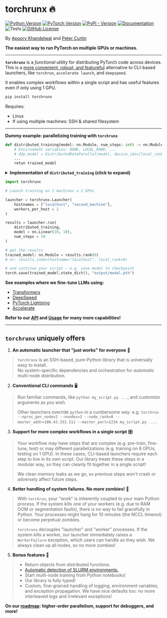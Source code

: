 # torchrunx 🔥

[![Python Version](https://img.shields.io/python/required-version-toml?tomlFilePath=https%3A%2F%2Fraw.githubusercontent.com%2Fapoorvkh%2Ftorchrunx%2Fmain%2Fpyproject.toml)](https://github.com/apoorvkh/torchrunx/blob/main/pyproject.toml)
[![PyTorch Version](https://img.shields.io/badge/torch-%3E%3D2.0-orange)](https://github.com/pytorch/pytorch)
[![PyPI - Version](https://img.shields.io/pypi/v/torchrunx)](https://pypi.org/project/torchrunx/)
[![Documentation](https://img.shields.io/badge/Documentation-blue)](https://torchrun.xyz)
![Tests](https://img.shields.io/github/actions/workflow/status/apoorvkh/torchrunx/.github%2Fworkflows%2Fmain.yml)
[![GitHub License](https://img.shields.io/github/license/apoorvkh/torchrunx)](https://github.com/apoorvkh/torchrunx/blob/main/LICENSE)

By [Apoorv Khandelwal](https://apoorvkh.com) and [Peter Curtin](https://github.com/pmcurtin)

**The easiest way to run PyTorch on multiple GPUs or machines.**

---

**`torchrunx`** is a *functional* utility for distributing PyTorch code across devices. This is a [more convenient, robust, and featureful](#torchrunx-uniquely-offers) alternative to CLI-based launchers, like `torchrun`, `accelerate launch`, and `deepspeed`.

It enables complex workflows within a single script and has useful features even if only using 1 GPU.

```bash
pip install torchrunx
```

Requires:
- Linux
- If using multiple machines: SSH & shared filesystem

---

**Dummy example: parallelizing training with `torchrunx`**

```python
def distributed_training(model: nn.Module, num_steps: int) -> nn.Module:
    # Environment variables: RANK, LOCAL_RANK, ...
    # ddp_model = DistributedDataParallel(model, device_ids=[local_rank])
    ...
    retun trained_model
```

<details>
<summary><b>Implementation of <code>distributed_training</code> (click to expand)</b></summary>

```python
from __future__ import annotations
import os
import torch
import torch.nn as nn

def distributed_training(model: nn.Module, num_steps: int = 10) -> nn.Module | None:
    rank = int(os.environ['RANK'])
    local_rank = int(os.environ['LOCAL_RANK'])

    model.to(local_rank)
    ddp_model = nn.parallel.DistributedDataParallel(model, device_ids=[local_rank])
    optimizer = torch.optim.AdamW(ddp_model.parameters())

    for step in range(num_steps):
        optimizer.zero_grad()

        inputs = torch.randn(5, 10).to(local_rank)
        labels = torch.randn(5, 10).to(local_rank)
        outputs = ddp_model(inputs)

        torch.nn.functional.mse_loss(outputs, labels).backward()
        optimizer.step()

    if rank == 0:
        return model.cpu()
```

</details>

```python
import torchrunx

# Launch training on 2 machines x 2 GPUs

launcher = torchrunx.Launcher(
    hostnames = ["localhost", "second_machine"],
    workers_per_host = 2
)

results = launcher.run(
    distributed_training,
    model = nn.Linear(10, 10),
    num_steps = 10
)
```

```python
# get the results
trained_model: nn.Module = results.rank(0)
# or: results.index(hostname="localhost", local_rank=0)

# and continue your script — e.g. save model to checkpoint
torch.save(trained_model.state_dict(), "output/model.pth")
```

**See examples where we fine-tune LLMs using:**
  - [Transformers](https://torchrun.xyz/examples/transformers.html)
  - [DeepSpeed](https://torchrun.xyz/examples/deepspeed.html)
  - [PyTorch Lightning](https://torchrun.xyz/examples/lightning.html)
  - [Accelerate](https://torchrun.xyz/examples/accelerate.html)

**Refer to our [API](https://torchrun.xyz/api.html) and [Usage](https://torchrun.xyz/usage/general.html) for many more capabilities!**

---

## `torchrunx` uniquely offers

1. **An automatic launcher that "just works" for everyone** 🚀

> `torchrunx` is an SSH-based, pure-Python library that is universally easy to install.<br>
> No system-specific dependencies and orchestration for *automatic* multi-node distribution.

2. **Conventional CLI commands** 🖥️

> Run familiar commands, like `python my_script.py ...`, and customize arguments as you wish.
> 
> Other launchers override `python` in a cumbersome way: e.g. `torchrun --nproc_per_node=2 --nnodes=2 --node_rank=0 --master_addr=100.43.331.111 --master_port=1234 my_script.py ...`.

3. **Support for more complex workflows in a single script** 🎛️

> Your workflow may have steps that are complex (e.g. pre-train, fine-tune, test) or may different parallelizations (e.g. training on 8 GPUs, testing on 1 GPU). In these cases, CLI-based launchers require each step to live in its own script. Our library treats these steps in a modular way, so they can cleanly fit together in a single script!
>
> 
> We clean memory leaks as we go, so previous steps won't crash or adversely affect future steps.

4. **Better handling of system failures. No more zombies!** 🧟

> With `torchrun`, your "work" is inherently coupled to your main Python process. If the system kills one of your workers (e.g. due to RAM OOM or segmentation faults), there is no way to fail gracefully in Python. Your processes might hang for 10 minutes (the NCCL timeout) or become perpetual zombies.
>
> 
> `torchrunx` decouples "launcher" and "worker" processes. If the system kills a worker, our launcher immediately raises a `WorkerFailure` exception, which users can handle as they wish. We always clean up all nodes, so no more zombies!

5. **Bonus features** 🎁

> - Return objects from distributed functions.
> - [Automatic detection of SLURM environments.](https://torchrun.xyz/usage/slurm.html)
> - Start multi-node training from Python notebooks!
> - Our library is fully typed!
> - Custom, fine-grained handling of logging, environment variables, and exception propagation. We have nice defaults too: no more interleaved logs and irrelevant exceptions!

**On our [roadmap](https://github.com/apoorvkh/torchrunx/issues?q=is%3Aopen+is%3Aissue+label%3Aenhancement): higher-order parallelism, support for debuggers, and more!**
